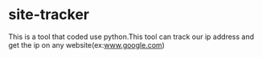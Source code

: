 # site-tracker
This is a tool that coded use python.This tool can track our ip address and get the ip on any website(ex:www.google.com)
